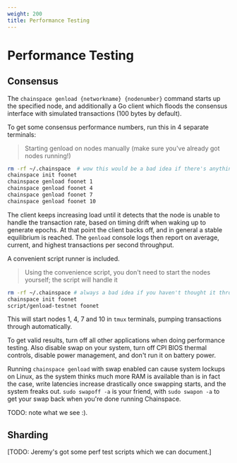 ```yaml
---
weight: 200
title: Performance Testing
---
```


# Performance Testing

## Consensus

The `chainspace genload {networkname} {nodenumber}` command starts up the specified node, and additionally a Go client which floods the consensus interface with simulated transactions (100 bytes by default).

To get some consensus performance numbers, run this in 4 separate terminals:

> Starting genload on nodes manually (make sure you've already got nodes running!)

```bash
rm -rf ~/.chainspace  # wow this would be a bad idea if there's anything useful in your chain
chainspace init foonet
chainspace genload foonet 1
chainspace genload foonet 4
chainspace genload foonet 7
chainspace genload foonet 10
```

The client keeps increasing load until it detects that the node is unable to handle the transaction rate, based on timing drift when waking up to generate epochs. At that point the client backs off, and in general a stable equilibrium is reached. The `genload` console logs then report on average, current, and highest transactions per second throughput.

A convenient script runner is included.

> Using the convenience script, you don't need to start the nodes yourself; the script will handle it

```bash
rm -rf ~/.chainspace # always a bad idea if you haven't thought it through
chainspace init foonet
script/genload-testnet foonet
```

This will start nodes 1, 4, 7 and 10 in `tmux` terminals, pumping transactions through automatically.

<aside class="warning">To get valid results, turn off all other applications when doing performance testing. Also disable swap on your system, turn off CPI BIOS thermal controls, disable power management, and don't run it on battery power.</aside>



Running `chainspace genload` with swap enabled can cause system lockups on Linux, as the system thinks much more RAM is available than is in fact the case, write latencies increase drastically once swapping starts, and the system freaks out. `sudo swapoff -a` is your friend, with `sudo swapon -a` to get your swap back when you're done running Chainspace.

TODO: note what we see :).

## Sharding

[TODO: Jeremy's got some perf test scripts which we can document.]
